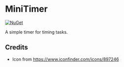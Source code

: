# MiniTimer

[![NuGet](https://img.shields.io/nuget/v/Asjc.MiniTimer)](https://www.nuget.org/packages/Asjc.MiniTimer/)

A simple timer for timing tasks.

## Credits

- Icon from https://www.iconfinder.com/icons/897246